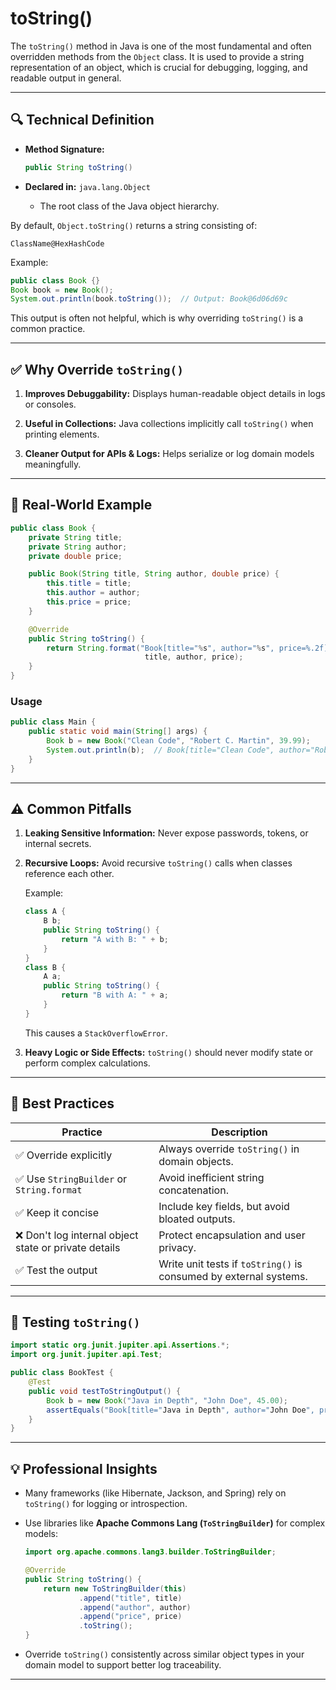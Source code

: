 # toString()

The `toString()` method in Java is one of the most fundamental and often overridden methods from the `Object` class. It is used to provide a string representation of an object, which is crucial for debugging, logging, and readable output in general.

---

## 🔍 Technical Definition

- **Method Signature:**

  ```java
  public String toString()
  ```

- **Declared in:** `java.lang.Object`
  - The root class of the Java object hierarchy.

By default, `Object.toString()` returns a string consisting of:

```
ClassName@HexHashCode
```

Example:

```java
public class Book {}
Book book = new Book();
System.out.println(book.toString());  // Output: Book@6d06d69c
```

This output is often not helpful, which is why overriding `toString()` is a common practice.

---

## ✅ Why Override `toString()`

1. **Improves Debuggability:**
   Displays human-readable object details in logs or consoles.

2. **Useful in Collections:**
   Java collections implicitly call `toString()` when printing elements.

3. **Cleaner Output for APIs & Logs:**
   Helps serialize or log domain models meaningfully.

---

## 🔨 Real-World Example

```java
public class Book {
    private String title;
    private String author;
    private double price;

    public Book(String title, String author, double price) {
        this.title = title;
        this.author = author;
        this.price = price;
    }

    @Override
    public String toString() {
        return String.format("Book[title="%s", author="%s", price=%.2f]",
                              title, author, price);
    }
}
```

### Usage

```java
public class Main {
    public static void main(String[] args) {
        Book b = new Book("Clean Code", "Robert C. Martin", 39.99);
        System.out.println(b);  // Book[title="Clean Code", author="Robert C. Martin", price=39.99]
    }
}
```

---

## ⚠️ Common Pitfalls

1. **Leaking Sensitive Information:**
   Never expose passwords, tokens, or internal secrets.

2. **Recursive Loops:**
   Avoid recursive `toString()` calls when classes reference each other.

   Example:

   ```java
   class A {
       B b;
       public String toString() {
           return "A with B: " + b;
       }
   }
   class B {
       A a;
       public String toString() {
           return "B with A: " + a;
       }
   }
   ```

   This causes a `StackOverflowError`.

3. **Heavy Logic or Side Effects:**
   `toString()` should never modify state or perform complex calculations.

---

## 🧠 Best Practices

| Practice                                              | Description                                                       |
| ----------------------------------------------------- | ----------------------------------------------------------------- |
| ✅ Override explicitly                                | Always override `toString()` in domain objects.                   |
| ✅ Use `StringBuilder` or `String.format`             | Avoid inefficient string concatenation.                           |
| ✅ Keep it concise                                    | Include key fields, but avoid bloated outputs.                    |
| ❌ Don't log internal object state or private details | Protect encapsulation and user privacy.                           |
| ✅ Test the output                                    | Write unit tests if `toString()` is consumed by external systems. |

---

## 🧪 Testing `toString()`

```java
import static org.junit.jupiter.api.Assertions.*;
import org.junit.jupiter.api.Test;

public class BookTest {
    @Test
    public void testToStringOutput() {
        Book b = new Book("Java in Depth", "John Doe", 45.00);
        assertEquals("Book[title="Java in Depth", author="John Doe", price=45.00]", b.toString());
    }
}
```

---

## 💡 Professional Insights

- Many frameworks (like Hibernate, Jackson, and Spring) rely on `toString()` for logging or introspection.
- Use libraries like **Apache Commons Lang (`ToStringBuilder`)** for complex models:

  ```java
  import org.apache.commons.lang3.builder.ToStringBuilder;

  @Override
  public String toString() {
      return new ToStringBuilder(this)
              .append("title", title)
              .append("author", author)
              .append("price", price)
              .toString();
  }
  ```

- Override `toString()` consistently across similar object types in your domain model to support better log traceability.

---
